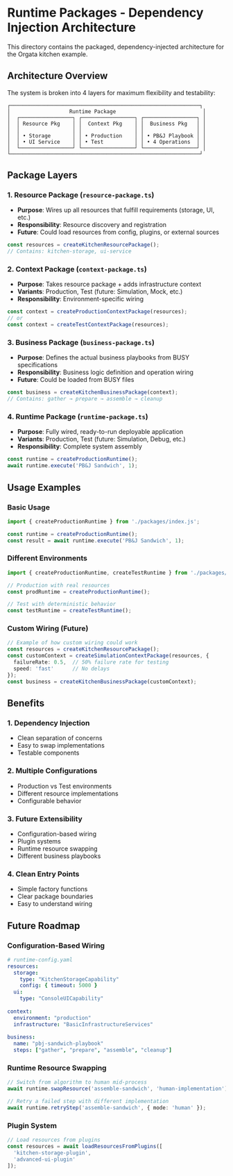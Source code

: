 # Runtime Packages - Dependency Injection Architecture

This directory contains the packaged, dependency-injected architecture for the Orgata kitchen example.

## Architecture Overview

The system is broken into 4 layers for maximum flexibility and testability:

```
┌─────────────────────────────────────────────────────────────┐
│                   Runtime Package                            │
│  ┌─────────────────┐ ┌─────────────────┐ ┌─────────────────┐ │
│  │ Resource Pkg    │ │  Context Pkg    │ │  Business Pkg   │ │
│  │                 │ │                 │ │                 │ │
│  │ • Storage       │ │ • Production    │ │ • PB&J Playbook │ │
│  │ • UI Service    │ │ • Test          │ │ • 4 Operations  │ │
│  └─────────────────┘ └─────────────────┘ └─────────────────┘ │
└─────────────────────────────────────────────────────────────┘
```

## Package Layers

### 1. Resource Package (`resource-package.ts`)
- **Purpose**: Wires up all resources that fulfill requirements (storage, UI, etc.)
- **Responsibility**: Resource discovery and registration
- **Future**: Could load resources from config, plugins, or external sources

```typescript
const resources = createKitchenResourcePackage();
// Contains: kitchen-storage, ui-service
```

### 2. Context Package (`context-package.ts`)
- **Purpose**: Takes resource package + adds infrastructure context
- **Variants**: Production, Test (future: Simulation, Mock, etc.)
- **Responsibility**: Environment-specific wiring

```typescript
const context = createProductionContextPackage(resources);
// or
const context = createTestContextPackage(resources);
```

### 3. Business Package (`business-package.ts`)
- **Purpose**: Defines the actual business playbooks from BUSY specifications
- **Responsibility**: Business logic definition and operation wiring
- **Future**: Could be loaded from BUSY files

```typescript
const business = createKitchenBusinessPackage(context);
// Contains: gather → prepare → assemble → cleanup
```

### 4. Runtime Package (`runtime-package.ts`)
- **Purpose**: Fully wired, ready-to-run deployable application
- **Variants**: Production, Test (future: Simulation, Debug, etc.)
- **Responsibility**: Complete system assembly

```typescript
const runtime = createProductionRuntime();
await runtime.execute('PB&J Sandwich', 1);
```

## Usage Examples

### Basic Usage
```typescript
import { createProductionRuntime } from './packages/index.js';

const runtime = createProductionRuntime();
const result = await runtime.execute('PB&J Sandwich', 1);
```

### Different Environments
```typescript
import { createProductionRuntime, createTestRuntime } from './packages/index.js';

// Production with real resources
const prodRuntime = createProductionRuntime();

// Test with deterministic behavior  
const testRuntime = createTestRuntime();
```

### Custom Wiring (Future)
```typescript
// Example of how custom wiring could work
const resources = createKitchenResourcePackage();
const customContext = createSimulationContextPackage(resources, {
  failureRate: 0.5,  // 50% failure rate for testing
  speed: 'fast'      // No delays
});
const business = createKitchenBusinessPackage(customContext);
```

## Benefits

### 1. **Dependency Injection**
- Clean separation of concerns
- Easy to swap implementations
- Testable components

### 2. **Multiple Configurations**
- Production vs Test environments
- Different resource implementations
- Configurable behavior

### 3. **Future Extensibility**
- Configuration-based wiring
- Plugin systems
- Runtime resource swapping
- Different business playbooks

### 4. **Clean Entry Points**
- Simple factory functions
- Clear package boundaries
- Easy to understand wiring

## Future Roadmap

### Configuration-Based Wiring
```yaml
# runtime-config.yaml
resources:
  storage: 
    type: "KitchenStorageCapability"
    config: { timeout: 5000 }
  ui:
    type: "ConsoleUICapability"
    
context:
  environment: "production"
  infrastructure: "BasicInfrastructureServices"
  
business:
  name: "pbj-sandwich-playbook"
  steps: ["gather", "prepare", "assemble", "cleanup"]
```

### Runtime Resource Swapping
```typescript
// Switch from algorithm to human mid-process
await runtime.swapResource('assemble-sandwich', 'human-implementation');

// Retry a failed step with different implementation
await runtime.retryStep('assemble-sandwich', { mode: 'human' });
```

### Plugin System
```typescript
// Load resources from plugins
const resources = await loadResourcesFromPlugins([
  'kitchen-storage-plugin',
  'advanced-ui-plugin'
]);
```